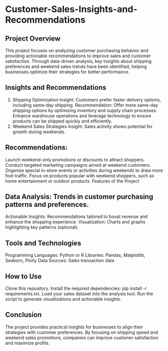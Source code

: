 # Customer-Sales-Insights-and-Recommendations
## Project Overview
This project focuses on analyzing customer purchasing behavior and providing actionable recommendations to improve sales and customer satisfaction. Through data-driven analysis, key insights about shipping preferences and weekend sales trends have been identified, helping businesses optimize their strategies for better performance.

## Insights and Recommendations
1. Shipping Optimization
Insight: Customers prefer faster delivery options, including same-day shipping.
Recommendation:
Offer more same-day shipping options by optimizing inventory and supply chain processes.
Enhance warehouse operations and leverage technology to ensure products can be shipped quickly and efficiently.
2. Weekend Sales Strategies
Insight: Sales activity shows potential for growth during weekends.
## Recommendations:
Launch weekend-only promotions or discounts to attract shoppers.
Conduct targeted marketing campaigns aimed at weekend customers.
Organize special in-store events or activities during weekends to draw more foot traffic.
Focus on products popular with weekend shoppers, such as home entertainment or outdoor products.
Features of the Project
## Data Analysis: Trends in customer purchasing patterns and preferences.
Actionable Insights: Recommendations tailored to boost revenue and enhance the shopping experience.
Visualization: Charts and graphs highlighting key patterns (optional).
## Tools and Technologies
Programming Languages: Python or R
Libraries: Pandas, Matplotlib, Seaborn, Plotly
Data Sources: Sales transaction data
## How to Use
Clone this repository.
Install the required dependencies: pip install -r requirements.txt.
Load your sales dataset into the analysis tool.
Run the script to generate visualizations and actionable insights.
## Conclusion
The project provides practical insights for businesses to align their strategies with customer preferences. By focusing on shipping speed and weekend sales promotions, companies can improve customer satisfaction and maximize profits.


